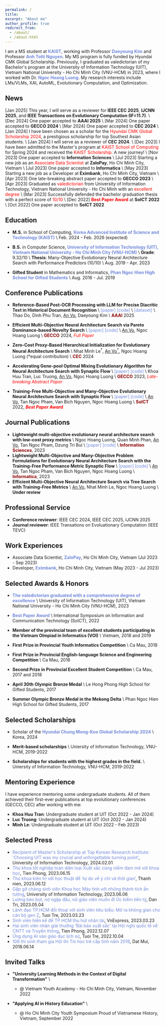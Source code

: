 ```yaml
---
permalink: /
title: 
excerpt: "About me"
author_profile: true
redirect_from: 
  - /about/
  - /about.html
---
```


I am a MS student at <a href="https://www.kaist.ac.kr/en/" style="color: #7289da; text-decoration: none;">**KAIST**</a>, working with Professor <a href="https://www.resl.kaist.ac.kr/members/director" style="color: #7289da; text-decoration: none;">**Daeyoung Kim**</a> and Professor <a href="https://anhnguyen.me/" style="color: #7289da; text-decoration: none;">**Anh Totti Nguyen**</a>. My MS program is fully funded by Hyundai CMK Global Scholarship. Previously, I graduated as valedictorian of my Bachelor's program at the University of Information Technology (UIT), Vietnam National University - Ho Chi Minh City (VNU-HCM) in 2023, where I worked with Dr. <a href="https://sites.google.com/view/hoangluong" style="color: #7289da; text-decoration: none;">**Ngoc Hoang Luong**</a>. My research interests include LMs/VLMs, XAI, AutoML, Evolutionary Computation, and Optimization.

## News
[Jan 2025] This year, I will serve as a reviewer for **IEEE CEC 2025**, **IJCNN 2025**, and **IEEE Transactions on Evolutionary Computation (IF=11.7)**. \\
[Dec 2024] One paper accepted to **AAAI 2025** \\
[Mar 2024] One paper accepted to **GECCO 2024** \\
[Mar 2024] One paper accepted to **CEC 2024** \\
[Jan 2024] I have been chosen as a scholar for the <span style="color:red">Hyundai CMK Global Scholarship 2024</span>, a prestigious scholarship for top Southest Asian students. \\
[Jan 2024] I will serve as a reviewer of **CEC 2024**. \\
[Dec 2023] I have been admitted to the Master's program at <span style="color:red">KAIST School of Computing</span> for Spring 2024 and received the <span style="color:red">KAIST Scholarship</span>. A new journey! \\
[Nov 2023] One paper accepted to **Information Sciences** \\
[Jul 2023] Starting a new job as an <span style="color:red">Associate Data Scientist</span> at **ZaloPay**, Ho Chi Minh City, Vietnam \\
[Jul 2023] One paper accepted to **Informatica** \\
[May 2023] Starting a new job as a Developer at **Eximbank**, Ho Chi Minh City, Vietnam \\
[Apr 2023] One late-breaking abstract paper accepted to **GECCO 2023** \\
[Apr 2023] Graduated as <span style="color:red">valedictorian</span> from University of Information Technology, Vietnam National University - Ho Chi Minh with an <span style="color:red">excellent degree</span> \\
[Mar 2023] Successfully defended the bachelor graduation thesis with a perfect score of <span style="color:red">10/10</span> \\
[Dec 2022] <a href="https://dl.acm.org/doi/10.1145/3568562.3568569" style="color: #7289da; text-decoration: none;"><span style="color:red">**Best Paper Award**</span></a> at **SoICT 2022** \\
[Oct 2022] One paper accepted to **SoICT 2022**

## Education
- **M.S.** in School of Computing, <a href="https://www.kaist.ac.kr/en/" style="color: #7289da; text-decoration: none;">**Korea Advanced Institute of Science and Technology (KAIST)**</a> \\
Feb. 2024 - Feb. 2026 (expected)
- **B.S.** in Computer Science, <a href="https://en.uit.edu.vn/" style="color: #7289da; text-decoration: none;">**University of Information Technology (UIT), Vietnam National University - Ho Chi Minh City (VNU-HCM)**</a> \\
**Grade**: 9.32/10 \\
**Thesis**: Many-Objective Evolutionary Neural Architecture Search with Performance Predictors (10/10) \\
Aug. 2019 - Apr. 2023

- **Gifted Student** in Mathematics and Informatics, <a href="https://thpt-chuyenphanngochien.edu.vn" style="color: #7289da; text-decoration: none;">**Phan Ngoc Hien High School for Gifted Students**</a> \\
Aug. 2016 - Jul. 2019

## Conference Publications
- **Reference-Based Post-OCR Processing with LLM for Precise Diacritic Text in Historical Document Recognition** \\
<a href="https://arxiv.org/abs/2410.13305" style="color: #7289da; text-decoration: none;">[paper]</a> 
<a href="https://github.com/thaodod/VieBookRead" style="color: #7289da; text-decoration: none;">[code]</a> \\
<a href="https://huggingface.co/datasets/thaodd11/VieBookRead" style="color: #7289da; text-decoration: none;">[dataset]</a> \\
Thao Do, Dinh Phu Tran, <u>An Vo</u>, Daeyoung Kim \\
<a href="https://gecco-2024.sigevo.org/HomePage" style="color:darkred; text-decoration: none;">**AAAI**</a> 2025

- **Efficient Multi-Objective Neural Architecture Search via Pareto Dominance-based Novelty Search** \\
<a href="https://doi.org/10.1145/3638529.3654064" style="color: #7289da; text-decoration: none;">[paper]</a> 
<a href="https://github.com/ELO-Lab/PDNS" style="color: #7289da; text-decoration: none;">[code]</a> \\
<u>An Vo</u>, Ngoc Hoang Luong \\
<a href="https://gecco-2024.sigevo.org/HomePage" style="color:darkred; text-decoration: none;">**GECCO**</a> 2024, <span style="color:red">_Full Paper_</span> 

- **Zero-Cost Proxy-Based Hierarchical Initialization for Evolutionary Neural Architecture Search** \\
Nhat Minh Le<sup>\*</sup>, <u>An Vo<sup>*</sup></u>, Ngoc Hoang Luong (\*equal contribution) \\
<a href="https://2024.ieeewcci.org/" style="color:darkred; text-decoration: none;">**CEC**</a> 2024

- **Accelerating Gene-pool Optimal Mixing Evolutionary Algorithm for Neural Architecture Search with Synaptic Flow** \\
<a href="https://doi.org/10.1145/3583133.3596438" style="color: #7289da; text-decoration: none;">[paper]</a> 
<a href="https://github.com/ELO-Lab/SF-GOMENAS" style="color: #7289da; text-decoration: none;">[code]</a> \\
Khoa Huu Tran, Luc Truong, <u>An Vo</u>, Ngoc Hoang Luong \\
<a href="https://gecco-2023.sigevo.org/HomePage" style="color:darkred; text-decoration: none;">**GECCO**</a> 2023, <span style="color:red">_Late-breaking Abstract Paper_</span> 

- **Training-Free Multi-Objective and Many-Objective Evolutionary Neural Architecture Search with Synaptic Flow** \\
<a href="https://doi.org/10.1145/3568562.3568569" style="color: #7289da; text-decoration: none;">[paper]</a> 
<a href="https://github.com/ELO-Lab/TF-MaOENAS" style="color: #7289da; text-decoration: none;">[code]</a> \\
<u>An Vo</u>, Tan Ngoc Pham, Van Bich Nguyen, Ngoc Hoang Luong \\
<a href="https://soict.org/2022" style="color:darkred; text-decoration: none;">**SoICT**</a> 2022, <span style="color:red">_**Best Paper Award**_</span>

## Journal Publications
- **Lightweight multi-objective evolutionary neural architecture search with low-cost proxy metrics** \\
Ngoc Hoang Luong, Quan Minh Phan, <u>An Vo</u>, Tan Ngoc Pham, Dzung Tri Bui \\
<a href="https://doi.org/10.1016/j.ins.2023.119856" style="color: #7289da; text-decoration: none;">[paper]</a> 
<a href="https://github.com/ELO-Lab/E-TF-MOENAS" style="color: #7289da; text-decoration: none;">[code]</a> \\
<a href="https://www.sciencedirect.com/journal/information-sciences" style="color:darkred; text-decoration: none;">**Information Sciences**</a>, 2023
- **Lightweight Multi-Objective and Many-Objective Problem Formulations for Evolutionary Neural Architecture Search with the Training-Free Performance Metric Synaptic Flow** \\
<a href="https://doi.org/10.31449/inf.v47i3.4736" style="color: #7289da; text-decoration: none;">[paper]</a> 
<a href="https://github.com/ELO-Lab/TF-MaOENAS" style="color: #7289da; text-decoration: none;">[code]</a> \\
<u>An Vo</u>, Tan Ngoc Pham, Van Bich Nguyen, Ngoc Hoang Luong \\
<a href="https://www.informatica.si/index.php/informatica" style="color:darkred; text-decoration: none;">**Informatica**</a>, 2023
- **Efficient Multi-Objective Neural Architecture Search via Tree Search with Training-Free Metrics** \\
<u>An Vo</u>, Nhat Minh Le, Ngoc Hoang Luong \\
<a>**Under review**</a>

## Professional Service
- **Conference reviewer**: IEEE CEC 2024, IEEE CEC 2025, IJCNN 2025
- **Journal reviewer**: IEEE Transations on Evoluationary Computation (IEEE TEVC)

## Work Experiences
- Associate Data Scientist, <a href="https://zalopay.vn/" style="color: #7289da; text-decoration: none;">**ZaloPay**</a>, Ho Chi Minh City, Vietnam (Jul 2023 - Sep 2023)  
- Developer, <a href="https://eximbank.com.vn/en_GB/" style="color: #7289da; text-decoration: none;">**Eximbank**</a>, Ho Chi Minh City, Vietnam (May 2023 - Jul 2023)  

## Selected Awards & Honors
- <a href="" style="color: #7289da; text-decoration: none;">**The valedictorian graduated with a comprehensive degree of excellence** </a> \\
University of Information Technology (UIT), Vietnam National University - Ho Chi Minh City (VNU-HCM), 2023

- <a href="https://soict.org/2022/" style="color: #7289da; text-decoration: none;">**Best Paper Award**</a> \\
International Symposium on Information and Communication Technology (SoICT), 2022

- **Member of the provincial team of excellent students participating in the Vietnam Olmpiad in Informatics (VOI)** \\
Vietnam, 2018 and 2019

- **First Prize in Provincial Youth Informatics Competition** \\
Ca Mau, 2018

- **First Prize in Provincial English-language Science and Engineering Competition** \\
Ca Mau, 2018

- **Second Prize in Provincial Excellent Student Competition** \\
Ca Mau, 2017 and 2018

- **April 30th Olympic Bronze Medal** \\
Le Hong Phong High School for Gifted Students, 2017

- **Summer Olympic Bronze Medal in the Mekong Delta** \\
Phan Ngoc Hien High School for Gifted Students, 2017

## Selected Scholarships
- Scholar of the <a href="https://www.cmkfoundation-scholarship.org/GlobalScholarship?language=en" style="color: #7289da; text-decoration: none;">**Hyundai Chung Mong-Koo Global Scholarship 2024** </a> \\
Korea, 2024

- **Merit-based scholarships** \\
Uniersity of Information Technology, VNU-HCM, 2019-2022

- **Scholarships for students with the highest grades in the field.** \\
Uniersity of Information Technology, VNU-HCM, 2019-2022

## Mentoring Experience
I have experience mentoring some undergraduate students. All of them achieved their first-ever publications at top evolutionary conferences (GECCO, CEC) after working with me:
- **Khoa Huu Tran**: Undergraduate student at UIT (Oct 2022 - Jan 2024)
- **Luc Truong**: Undergraduate student at UIT (Oct 2022 - Jan 2024)
- **Minh Le**: Undergraduate student at UIT (Oct 2022 - Feb 2023)

## Selected Press
- <a href="https://en.uit.edu.vn/recipient-masters-scholarship-top-korean-research-institute-choosing-uit-was-my-crucial-and-unforgettable-turning-point
" style="color: #7289da; text-decoration: none;">Recipient of Master's Scholarship at Top Korean Research Institute: 'Choosing UIT was my crucial and unforgettable turning point'</a>, University of Information Technology, 2024.02.01
- <a href="https://svvn.tienphong.vn/thu-khoa-tot-nghiep-toan-dien-loai-xuat-sac-cung-niem-dam-me-voi-khoa-hoc-post1543034.tpo?fbclid=IwAR12YpAuBQ_mG2txcYcMoHBqhsHi0cOUCH-x0BCOaL2MMeRZB85n5ylAoXo" style="color: #7289da; text-decoration: none;">Thủ khoa tốt nghiệp toàn diện loại Xuất sắc cùng niềm đam mê với khoa học</a>, Tien Phong, 2023.06.15
- <a href="https://thanhnien.vn/thu-khoa-kien-tri-voi-hoc-thuat-de-tu-do-ve-y-chi-va-thoi-gian-185230610152845327.htm?fbclid=IwAR1zU1tDimaD166xkvsVXeD3yqfIbbYBfqAOOOKvy8PoOaAky3_aKOcCQw4" style="color: #7289da; text-decoration: none;">Thủ khoa kiên trì với học thuật để ‘tự do về ý chí và thời gian’</a>, Thanh nien, 2023.06.12
- <a href="https://www.uit.edu.vn/gap-go-chang-sinh-vien-khoa-hoc-may-tinh-voi-nhung-thanh-tich-tuong" style="color: #7289da; text-decoration: none;">Gặp gỡ chàng sinh viên Khoa học Máy tính với những thành tích ấn tượng</a>, University of Information Technology, 2023.06.06
- <a href="https://dantri.com.vn/lao-dong-viec-lam/luong-beo-bot-no-ngap-dau-nu-giao-vien-muon-di-uc-kiem-tien-ty-20230404232411805.htm" style="color: #7289da; text-decoration: none;">Lương bèo bọt, nợ ngập đầu, nữ giáo viên muốn đi Úc kiếm tiền tỷ</a>, Dan Tri, 2023.05.04
- <a href="https://tuoitre.vn/lanh-dao-tp-hcm-doi-thoai-voi-sinh-vien-tieu-bieu-mo-ra-khong-gian-cho-can-bo-gen-z-20230322202149374.htm" style="color: #7289da; text-decoration: none;">Lãnh đạo TP.HCM đối thoại với sinh viên tiêu biểu: Mở ra không gian cho cán bộ gen Z</a>, Tuoi Tre, 2023.03.23
- <a href="https://vnexpress.net/sinh-vien-hien-ke-de-tp-hcm-thu-hut-nhan-tai-4584871.html" style="color: #7289da; text-decoration: none;">Sinh viên hiến kế để TP HCM thu hút nhân tài</a>, VnExpress, 2023.03.23
- <a href="https://svvn.tienphong.vn/hai-sinh-vien-nhan-giai-thuong-bai-bao-xuat-sac-tai-hoi-nghi-quoc-te-ve-cntt-va-truyen-thong-post1493044.tpo" style="color: #7289da; text-decoration: none;">Hai sinh viên nhận giải thưởng 'Bài báo xuất sắc' tại Hội nghị quốc tế về CNTT và Truyền thông</a>, Tien Phong, 2022.12.07
- <a href="https://tuoitre.vn/ung-dung-ai-vao-giao-duc-lich-su-20221004093302994.htm" style="color: #7289da; text-decoration: none;">Ứng dụng AI vào giáo dục lịch sử</a>, Tuoi Tre, 2022.10.04
- <a href="https://baoanhdatmui.vn/108-thi-sinh-tham-gia-hoi-thi-tin-hoc-tre-cap-tinh-nam-2018.html" style="color: #7289da; text-decoration: none;">108 thí sinh tham gia Hội thi Tin học trẻ cấp tỉnh năm 2018</a>, Dat Mui, 2018.06.14

## Invited Talks
- **"University Learning Methods in the Context of Digital Transformation"** \\
  - @ Vietnam Youth Academy - Ho Chi Minh City, Vietnam, November 2022

- **"Applying AI in History Education"** \\
  - @ Ho Chi Minh City Youth Symposium Proud of Vietnamese History, Vietnam, September 2022
